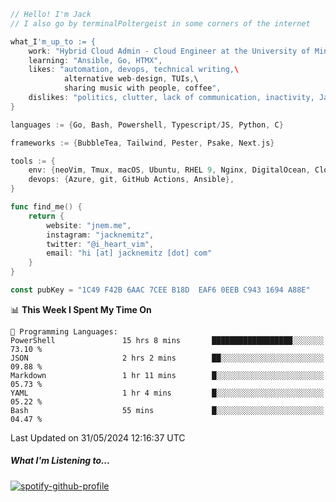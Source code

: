 ```go
// Hello! I'm Jack
// I also go by terminalPoltergeist in some corners of the internet

what_I'm_up_to := {
    work: "Hybrid Cloud Admin - Cloud Engineer at the University of Minnesota",
    learning: "Ansible, Go, HTMX",
    likes: "automation, devops, technical writing,\
            alternative web-design, TUIs,\
            sharing music with people, coffee",
    dislikes: "politics, clutter, lack of communication, inactivity, Java",
}

languages := {Go, Bash, Powershell, Typescript/JS, Python, C}

frameworks := {BubbleTea, Tailwind, Pester, Psake, Next.js}

tools := {
    env: {neoVim, Tmux, macOS, Ubuntu, RHEL 9, Nginx, DigitalOcean, Cloudflare},
    devops: {Azure, git, GitHub Actions, Ansible},
}

func find_me() {
    return {
        website: "jnem.me",
        instagram: "jacknemitz",
        twitter: "@i_heart_vim",
        email: "hi [at] jacknemitz [dot] com"
    }
}

const pubKey = "1C49 F42B 6AAC 7CEE B18D  EAF6 0EEB C943 1694 A88E"
```

<!--START_SECTION:waka-->
📊 **This Week I Spent My Time On** 

```text
💬 Programming Languages: 
PowerShell               15 hrs 8 mins       ██████████████████░░░░░░░   73.10 % 
JSON                     2 hrs 2 mins        ██░░░░░░░░░░░░░░░░░░░░░░░   09.88 % 
Markdown                 1 hr 11 mins        █░░░░░░░░░░░░░░░░░░░░░░░░   05.73 % 
YAML                     1 hr 4 mins         █░░░░░░░░░░░░░░░░░░░░░░░░   05.22 % 
Bash                     55 mins             █░░░░░░░░░░░░░░░░░░░░░░░░   04.47 % 
```


 Last Updated on 31/05/2024 12:16:37 UTC
<!--END_SECTION:waka-->

##### What I'm Listening to...

[![spotify-github-profile](https://spotify-github-profile.vercel.app/api/view?uid=jack.nemitz&cover_image=true&show_offline=true&bar_color=53b14f&bar_color_cover=false&background_color=121212FF)](https://spotify-github-profile.vercel.app/api/view?uid=jack.nemitz&redirect=true)
